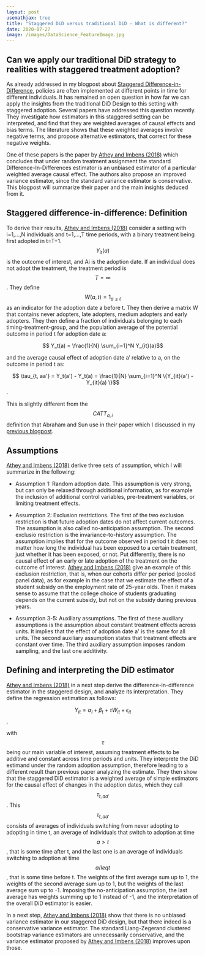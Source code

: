 ```yaml
---
layout: post
usemathjax: true 
title: "Staggered DiD versus traditional DiD - What is different?"
date: 2020-07-27
image: /images/DataScience_FeatureImage.jpg
---
```


## Can we apply our traditional DiD strategy to realities with staggered treatment adoption? 

As already addressed in my blogpost about [Staggered Difference-in-Difference](https://brittarude.github.io/blog/2020/07/21/britta-rude-staggered-difference-in-difference-as-the-next-level), policies are often implemented at different points in time for different individuals. It has remained an open question in how far we can apply the insights from the traditional DiD Design to this setting with staggered adoption. Several papers have addressed this question recently. They investigate how estimators in this staggered setting can be interpreted, and find that they are weighted averages of causal effects and bias terms. The literature shows that these weighted averages involve negative terms, and propose alternative estimators, that correct for these negative weights. 

One of these papers is the paper by [Athey and Imbens (2018)](https://www.nber.org/papers/w24963.pdf) which concludes that under random treatment assignment the standard  Difference-In-Differences estimator is an unbiased estimator of a particular weighted average causal effect. The authors also propose an improved variance estimator, since the standard variance estimator is conservative. This blogpost will summarize their paper and the main insights deduced from it. 

## Staggered difference-in-difference: Definition 

To derive their results, [Athey and Imbens (2018)](https://www.nber.org/papers/w24963.pdf) consider a setting with i=1,...,N individuals and t=1,...,T time periods, with a binary treatment being first adopted in t=T+1. $$Y_{it}(a)$$ is the outcome of interest, and Ai is the adoption date. If an individual does not adopt the treatment, the treatment period is $$T= \infty $$. They define $$ W(a,t) = 1_{a \leq t} $$ as an indicator for the adoption date a before t. They then derive a matrix W that contains never adopters, late adopters, medium adopters and early adopters. They then define a fraction of individuals belonging to each timing-treatment-group, and the  population  average  of the potential outcome in period t for adoption date a:

$$ Y_t(a) = \frac{1}{N} \sum_{i=1}^N Y_{it}(a)$$ 

and the average causal effect of adoption date a′ relative to a, on the outcome in period t as: 

$$ \tau_{t, aa'} = Y_t(a') - Y_t(a) = \frac{1}{N} \sum_{i=1}^N \{Y_{it}(a') - Y_{it}(a) \}$$. 

This is slightly different from the $$CATT_{a,i}$$ definition that Abraham and Sun use in their paper which I discussed in my [previous blogpost](https://brittarude.github.io/blog/2020/07/26/britta-rude-event-studies-dynamic-treatment). 

## Assumptions 

[Athey and Imbens (2018)](https://www.nber.org/papers/w24963.pdf) derive three sets of assumption, which I will summarize in the following: 

- Assumption 1: Random adoption date. This assumption is very strong, but can only be relaxed through additional information, as for example the inclusion of additional control variables, pre-treatment variables, or limiting treatment effects. 

- Assumption 2: Exclusion restrictions. The first of the two exclusion restriction is that future adoption dates do not affect current outcomes. The assumption is also called no-anticipation assumption. The second exclusio restriction is the invariance-to-history assumption. The assumption implies that for the outcome observed in period t it does not matter how long the individual has been exposed to a certain treatment, just whether it has been exposed, or not. Put differently, there is no causal effect of an early or late adoption of the treatment on the outcome of interest. [Athey and Imbens (2018)](https://www.nber.org/papers/w24963.pdf) give an example of this exclusion restriction, that is, when our cohorts differ per period (pooled panel data), as for example in the case that we estimate the effect of a student subsidy on the employment rate of 25-year olds. Then it makes sense to assume that the college choice of students graduating depends on the current subsidy, but not on the subsidy during previous years. 

- Assumption 3-5: Auxiliary assumptions. The first of these auxiliary assumptions is the assumption about constant treatment effects across units. It implies that the effect of adoption date a' is the same for all units. The second auxiliary assumption states that treatment effects are constant over time. The third auxiliary assumption imposes random sampling, and the last one additivity. 

## Defining and interpreting the DiD estimator 

[Athey and Imbens (2018)](https://www.nber.org/papers/w24963.pdf) in a next step derive the difference-in-difference estimator in the staggered design, and analyze its interpretation. They define the regression estimation as follows: 

$$ Y_{it} = \alpha_i + \beta_t + \tau W_{it} + \epsilon_{it} $$, 

with $$ \tau $$ being our main variable of interest, assuming treatment effects to be additive and constant across time periods and units. They interprete the DiD estimand under the random adoption assumption, therefore leading to a different result than previous paper analyzing the estimate. They then show that the staggered DiD estimator is a weighted average of simple estimators for the causal effect of changes in the adoption dates, which they call $$ \tau_{t, aa'}$$. This $$ \tau_{t, aa'}$$ consists of averages of individuals switching from never adopting to adopting in time t, an average of individuals that switch to adoption at time $$ a > t$$, that is some time after t, and the last one is an average of individuals switching to adoption at time $$ a /leq t$$, that is some time before t. The weights of the first average sum up to 1, the weights of the second average sum up to 1, but the weights of the last average sum up to -1. Imposing the no-anticipation assumption, the last average has weights summing up to 1 instead of -1, and the interpretation of the overall DiD estimator is easier. 

In a next step, [Athey and Imbens (2018)](https://www.nber.org/papers/w24963.pdf) show that there is no unbiased variance estimator in our staggered DiD design, but that there indeed is a conservative variance estimator. The standard Liang-Zegerand clustered bootstrap variance estimators are unnecessarily conservative, and the variance estimator proposed by [Athey and Imbens (2018)](https://www.nber.org/papers/w24963.pdf) improves upon those. 









